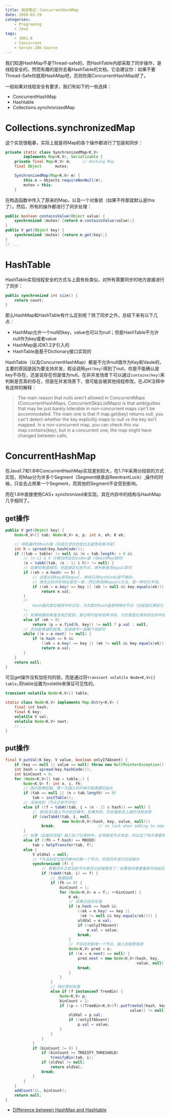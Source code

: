 ```yaml
---
title: 阅读笔记：ConcurrentHashMap
date: 2020-03-19
categories:  
    - Programing
    - Java
tags:
    - JDK1.8
    - Concurrent
    - Series-JDK-Source
---
```

我们知道HashMap不是Thread-safe的，而HashTable内部采取了同步操作，是线程安全的。然而有趣的是你去看HashTable的文档，它会建议你：如果不要Thread-Safe你就用HashMap吧，否则你用ConcurrentHashMap好了。

一般如果对线程安全有要求，我们有如下的一些选择：

* ConcurrentHashMap
* Hashtable
* Collections.synchronizedMap

<!-- more -->

# Collections.synchronizedMap

这个实现很粗暴，实际上就是将Map的各个操作都进行了包装和同步：

```java
private static class SynchronizedMap<K,V>
        implements Map<K,V>, Serializable {
    private final Map<K,V> m;     // Backing Map
    final Object      mutex;  

    SynchronizedMap(Map<K,V> m) {
        this.m = Objects.requireNonNull(m);
        mutex = this;
    }
```

在构造函数中传入了原来的Map，以及一个对象锁（如果不传那就默认是this了）。然后，所有的操作都进行了同步处理：

```java
public boolean containsValue(Object value) {
    synchronized (mutex) {return m.containsValue(value);}
}
public V get(Object key) {
    synchronized (mutex) {return m.get(key);}
}
// ...
```

# HashTable

HashTable实现线程安全的方式与上面有些类似，对所有需要同步的地方直接进行了同步：

```java
public synchronized int size() {
    return count;
}
```

那么HashMap和HashTable有什么区别呢？除了同步之外，总结下来有以下几点：

* HashMap允许一个null的key，value也可以为null；但是HashTable不允许null作为key或者value
* HashMap是JDK1.2才引入的
* HashTable是基于Dictionary接口实现的

HashTable（以及ConcurrentHashMap）都是不允许null值作为Key和Vaule的，主要的原因是因为要支持并发，假设调用`get(key)`得到了null，你是不能确认是key不存在，还是说存在但是值为null。在非并发场景下可以通过`contains(key)`来判断是否真的存在，但是在并发场景下，很可能会被其他线程修改。在JDK注释中有这样的解释：

> The main reason that nulls aren't allowed in ConcurrentMaps (ConcurrentHashMaps, ConcurrentSkipListMaps) is that ambiguities that may be just barely tolerable in non-concurrent maps can't be accommodated. The main one is that if map.get(key) returns null, you can't detect whether the key explicitly maps to null vs the key isn't mapped. In a non-concurrent map, you can check this via map.contains(key), but in a concurrent one, the map might have changed between calls.

# ConcurrentHashMap
在Java1.7和1.8中ConcurrentHashMap实现差别较大，在1.7中采用分段锁的方式实现，将Map分为许多个Segment（Segment继承自ReentrantLock）,操作的时候，只会去占用某一个Segment，而其他的Segment不会受到影响。

而在1.8中直接使用CAS+ synchronized来实现。其在内存中的结构与HashMap几乎相同了。

## get操作

```java
public V get(Object key) {
    Node<K,V>[] tab; Node<K,V> e, p; int n, eh; K ek;

    // 得到最终的hash值（将高位混合到低位去避免哈希冲突）
    int h = spread(key.hashCode());
    if ((tab = table) != null && (n = tab.length) > 0 &&
        // (n-1) & h 计算出所在的index值（与HashMap相同）
        (e = tabAt(tab, (n - 1) & h)) != null) { 
        // 如果哈希值相同，则直接定位到节点，再判断是否equal即可
        if ((eh = e.hash) == h) {                
            // 这里比较key是否equal，单纯只凭hashCode是不够的。
            // 首先比较内存地址是否一致；然后再调用equals方法，是一种优化手段。
            if ((ek = e.key) == key || (ek != null && key.equals(ek)))
                return e.val;
        }
        /*
            Hash值的首位被用作标记位，为负数的hash值是特殊的节点（也就是红黑树化了）
        */
        // 如果根据哈希值没有匹配到，那证明可能有哈希冲突，为负数是红黑树则在树中查找
        else if (eh < 0)                         
            return (p = e.find(h, key)) != null ? p.val : null;
        // 否则是普通的链表，在链表中一直朝下找即可
        while ((e = e.next) != null) {           
            if (e.hash == h &&
                ((ek = e.key) == key || (ek != null && key.equals(ek))))
                return e.val;
        }
    }
    return null;
}
```

可见get操作没有加任何的锁，而是通过将`transient volatile Node<K,V>[] table;`将table设置为volatile来保证可见性的。

```java
transient volatile Node<K,V>[] table;

static class Node<K,V> implements Map.Entry<K,V> {
    final int hash;
    final K key;
    volatile V val;
    volatile Node<K,V> next;
    //...
}
```

## put操作

```java
final V putVal(K key, V value, boolean onlyIfAbsent) {
    if (key == null || value == null) throw new NullPointerException();
    int hash = spread(key.hashCode());
    int binCount = 0;
    for (Node<K,V>[] tab = table;;) {
        Node<K,V> f; int n, i, fh;
        // 因为是懒加载，第一次插入的时候可能需要初始化
        if (tab == null || (n = tab.length) == 0)
            tab = initTable();
        // 没有找到（节点之前不存在）
        else if ((f = tabAt(tab, i = (n - 1) & hash)) == null) {
            // 尝试CAS插入节点到空桶中，如果失败，则会重新走上面的流程进来
            if (casTabAt(tab, i, null,
                         new Node<K,V>(hash, key, value, null)))
                break;                   // no lock when adding to empty bin
        }
        // 如果（后面的流程）插入到了红黑树中，会导致首节点改变，所以这个地方需要帮忙更改过来
        else if ((fh = f.hash) == MOVED)
            tab = helpTransfer(tab, f);
        else {
            V oldVal = null;
            // f为当前定位到的桶中的第一个节点，将其同步进行后续操作
            synchronized (f) {
                // 看看同步之前当前节点是否已经被更改了；如果是则需要重新开始轮回
                if (tabAt(tab, i) == f) {
                    // 普通链表
                    if (fh >= 0) {
                        binCount = 1;
                        for (Node<K,V> e = f;; ++binCount) {
                            K ek;
                            // 如果已经存在值
                            if (e.hash == hash &&
                                ((ek = e.key) == key ||
                                 (ek != null && key.equals(ek)))) {
                                oldVal = e.val;
                                if (!onlyIfAbsent)
                                    e.val = value;
                                break;
                            }
                            // 不存在则新增一个节点，插入到链表尾部
                            Node<K,V> pred = e;
                            if ((e = e.next) == null) {
                                pred.next = new Node<K,V>(hash, key,
                                                          value, null);
                                break;
                            }
                        }
                    }
                    // 按红黑树处理
                    else if (f instanceof TreeBin) {
                        Node<K,V> p;
                        binCount = 2;
                        if ((p = ((TreeBin<K,V>)f).putTreeVal(hash, key,
                                                       value)) != null) {
                            oldVal = p.val;
                            if (!onlyIfAbsent)
                                p.val = value;
                        }
                    }
                }
            }
            if (binCount != 0) {
                if (binCount >= TREEIFY_THRESHOLD)
                    treeifyBin(tab, i);
                if (oldVal != null)
                    return oldVal;
                break;
            }
        }
    }
    addCount(1L, binCount);
    return null;
}
```

* [Difference between HashMap and Hashtable](https://www.javatpoint.com/difference-between-hashmap-and-hashtable)